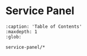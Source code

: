 # Service Panel

```{toctree}
:caption: 'Table of Contents'
:maxdepth: 1
:glob:

service-panel/*
```
